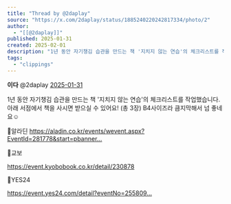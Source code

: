 ```yaml
---
title: "Thread by @2daplay"
source: "https://x.com/2daplay/status/1885240220242817334/photo/2"
author:
  - "[[@2daplay]]"
published: 2025-01-31
created: 2025-02-01
description: "1년 동안 자기챙김 습관을 만드는 책 '지치지 않는 연습'의 체크리스트를 작업했습니다. 아래 서점에서 책을 사시면 받으실 수 있어요! (총 3장) B4사이즈라 큼지막해서 넘 좋네요 알라딘 https://aladin.co.kr/events/wevent"
tags:
  - "clippings"
---
```

**이다** @2daplay [2025-01-31](https://x.com/2daplay/status/1885240220242817334)

1년 동안 자기챙김 습관을 만드는 책 '지치지 않는 연습'의 체크리스트를 작업했습니다. 아래 서점에서 책을 사시면 받으실 수 있어요! (총 3장) B4사이즈라 큼지막해서 넘 좋네요☺

📍알라딘 https://aladin.co.kr/events/wevent.aspx?EventId=281778&start=pbanner…

📍교보

https://event.kyobobook.co.kr/detail/230878

📍YES24

https://event.yes24.com/detail?eventNo=255809…